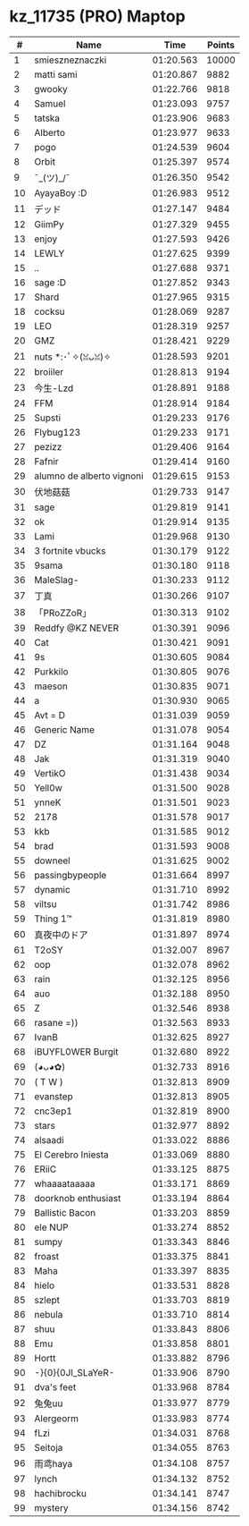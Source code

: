 # kz_11735 (PRO) Maptop

|  # | Name | Time | Points |
|-------------- | -------------- | -------------- | -------------- | 
| 1 | smieszneznaczki | 01:20.563 | 10000 | 
| 2 | matti sami | 01:20.867 | 9882 | 
| 3 | gwooky | 01:22.766 | 9818 | 
| 4 | Samuel | 01:23.093 | 9757 | 
| 5 | tatska | 01:23.906 | 9683 | 
| 6 | Alberto | 01:23.977 | 9633 | 
| 7 | pogo | 01:24.539 | 9604 | 
| 8 | Orbit | 01:25.397 | 9574 | 
| 9 | ¯\_(ツ)_/¯ | 01:26.350 | 9542 | 
| 10 | AyayaBoy :D | 01:26.983 | 9512 | 
| 11 | デッド | 01:27.147 | 9484 | 
| 12 | GiimPy | 01:27.329 | 9455 | 
| 13 | enjoy | 01:27.593 | 9426 | 
| 14 | LEWLY | 01:27.625 | 9399 | 
| 15 | .. | 01:27.688 | 9371 | 
| 16 | sage :D | 01:27.852 | 9343 | 
| 17 | Shard | 01:27.965 | 9315 | 
| 18 | cocksu | 01:28.069 | 9287 | 
| 19 | LEO | 01:28.319 | 9257 | 
| 20 | GMZ | 01:28.421 | 9229 | 
| 21 | nuts *:･ﾟ✧(ꈍᴗꈍ)✧ | 01:28.593 | 9201 | 
| 22 | broiiler | 01:28.813 | 9194 | 
| 23 | 今生-Lzd | 01:28.891 | 9188 | 
| 24 | FFM | 01:28.914 | 9184 | 
| 25 | Supsti | 01:29.233 | 9176 | 
| 26 | Flybug123 | 01:29.233 | 9171 | 
| 27 | pezizz | 01:29.406 | 9164 | 
| 28 | Fafnir | 01:29.414 | 9160 | 
| 29 | alumno de alberto vignoni | 01:29.615 | 9153 | 
| 30 | 伏地菇菇 | 01:29.733 | 9147 | 
| 31 | sage | 01:29.819 | 9141 | 
| 32 | o⁧k | 01:29.914 | 9135 | 
| 33 | Lami | 01:29.968 | 9130 | 
| 34 | 3 fortnite vbucks | 01:30.179 | 9122 | 
| 35 | 9sama | 01:30.180 | 9118 | 
| 36 | MaleSlag- | 01:30.233 | 9112 | 
| 37 | 丁真 | 01:30.266 | 9107 | 
| 38 | 「PRoZZoR」 | 01:30.313 | 9102 | 
| 39 | Reddfy @KZ NEVER | 01:30.391 | 9096 | 
| 40 | Cat | 01:30.421 | 9091 | 
| 41 | 9s | 01:30.605 | 9084 | 
| 42 | Purkkilo | 01:30.805 | 9076 | 
| 43 | maeson | 01:30.835 | 9071 | 
| 44 | a | 01:30.930 | 9065 | 
| 45 | Avt = D | 01:31.039 | 9059 | 
| 46 | Generic Name | 01:31.078 | 9054 | 
| 47 | DZ | 01:31.164 | 9048 | 
| 48 | Jak | 01:31.319 | 9040 | 
| 49 | VertikO | 01:31.438 | 9034 | 
| 50 | Yell0w | 01:31.500 | 9028 | 
| 51 | ynneK | 01:31.501 | 9023 | 
| 52 | 2178 | 01:31.578 | 9017 | 
| 53 | kkb | 01:31.585 | 9012 | 
| 54 | brad | 01:31.593 | 9008 | 
| 55 | downeel | 01:31.625 | 9002 | 
| 56 | passingbypeople | 01:31.664 | 8997 | 
| 57 | dynamic | 01:31.710 | 8992 | 
| 58 | viltsu | 01:31.742 | 8986 | 
| 59 | Thing 1™ | 01:31.819 | 8980 | 
| 60 | 真夜中のドア | 01:31.897 | 8974 | 
| 61 | T2oSY | 01:32.007 | 8967 | 
| 62 | oop | 01:32.078 | 8962 | 
| 63 | rain | 01:32.125 | 8956 | 
| 64 | auo | 01:32.188 | 8950 | 
| 65 | Z | 01:32.546 | 8938 | 
| 66 | rasane =)) | 01:32.563 | 8933 | 
| 67 | IvanB | 01:32.625 | 8927 | 
| 68 | iBUYFL0WER Burgit | 01:32.680 | 8922 | 
| 69 | (◕ᴗ◕✿) | 01:32.733 | 8916 | 
| 70 | ( T W ) | 01:32.813 | 8909 | 
| 71 | evanstep | 01:32.813 | 8905 | 
| 72 | cnc3ep1 | 01:32.819 | 8900 | 
| 73 | stars | 01:32.977 | 8892 | 
| 74 | alsaadi | 01:33.022 | 8886 | 
| 75 | El Cerebro Iniesta | 01:33.069 | 8880 | 
| 76 | ERiiC | 01:33.125 | 8875 | 
| 77 | whaaaataaaaa | 01:33.171 | 8869 | 
| 78 | doorknob enthusiast | 01:33.194 | 8864 | 
| 79 | Ballistic Bacon | 01:33.203 | 8859 | 
| 80 | ele NUP | 01:33.274 | 8852 | 
| 81 | sumpy | 01:33.343 | 8846 | 
| 82 | froast | 01:33.375 | 8841 | 
| 83 | Maha | 01:33.397 | 8835 | 
| 84 | hielo | 01:33.531 | 8828 | 
| 85 | szlept | 01:33.703 | 8819 | 
| 86 | nebula | 01:33.710 | 8814 | 
| 87 | shuu | 01:33.843 | 8806 | 
| 88 | Emu | 01:33.858 | 8801 | 
| 89 | Hortt | 01:33.882 | 8796 | 
| 90 | -}{0}{0JI_SLaYeR- | 01:33.906 | 8790 | 
| 91 | dva's feet | 01:33.968 | 8784 | 
| 92 | 兔兔uu | 01:33.977 | 8779 | 
| 93 | Alergeorm | 01:33.983 | 8774 | 
| 94 | fLzi | 01:34.031 | 8768 | 
| 95 | Seitoja | 01:34.055 | 8763 | 
| 96 | 雨鸢haya | 01:34.108 | 8757 | 
| 97 | lynch | 01:34.132 | 8752 | 
| 98 | hachibrocku | 01:34.141 | 8747 | 
| 99 | mystery | 01:34.156 | 8742 | 

